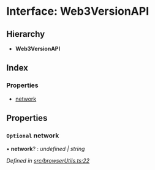 # Interface: Web3VersionAPI

## Hierarchy

* **Web3VersionAPI**

## Index

### Properties

* [network](_browserutils_.web3versionapi.md#optional-network)

## Properties

### `Optional` network

• **network**? : *undefined | string*

*Defined in [src/browserUtils.ts:22](https://github.com/PolymathNetwork/polymath-sdk/blob/ade5412/src/browserUtils.ts#L22)*
